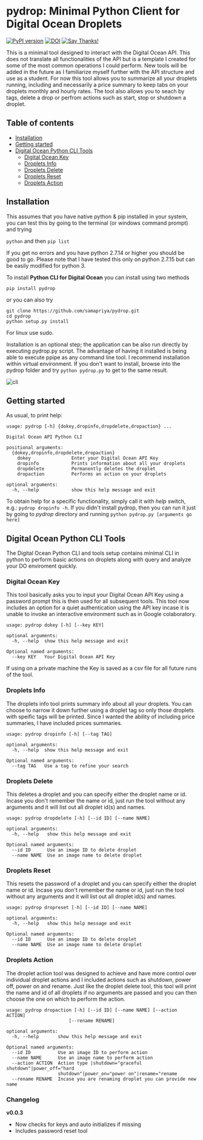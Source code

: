 # pydrop: Minimal Python Client for Digital Ocean Droplets

[![PyPI version](https://badge.fury.io/py/pydrop.svg)](https://badge.fury.io/py/pydrop)
[![DOI](https://zenodo.org/badge/DOI/10.5281/zenodo.1323340.svg)](https://doi.org/10.5281/zenodo.1323340)
[![Say Thanks!](https://img.shields.io/badge/Say%20Thanks-!-1EAEDB.svg)](https://saythanks.io/to/samapriya)

This is a minimal tool designed to interact with the Digital Ocean API. This does not translate all functionalities of the API but is a template I created for some of the most common operations I could perform. New tools will be added in the future as I familiarize myself further with the API structure and use as a student. For now this tool allows you to summarize all your droplets running, including and necessarily a price summary to keep tabs on your droplets monthly and hourly rates. The tool also allows you to seach by tags, delete a drop or perfrom actions such as start, stop or shutdown a droplet.

## Table of contents
* [Installation](#installation)
* [Getting started](#getting-started)
* [Digital Ocean Python CLI Tools](#digital-ocean-python-cli-tools)
	* [Digital Ocean Key](#digital-ocean-key)
    * [Droplets Info](#droplets-info)
    * [Droplets Delete](#droplets-delete)
    * [Droplets Reset](#droplets-reset)
    * [Droplets Action](#droplets-action)

## Installation
This assumes that you have native python & pip installed in your system, you can test this by going to the terminal (or windows command prompt) and trying

```python``` and then ```pip list```

If you get no errors and you have python 2.7.14 or higher you should be good to go. Please note that I have tested this only on python 2.7.15 but can be easily modified for python 3.

To install **Python CLI for Digital Ocean** you can install using two methods

```pip install pydrop```

or you can also try

```
git clone https://github.com/samapriya/pydrop.git
cd pydrop
python setup.py install
```
For linux use sudo.

Installation is an optional step; the application can be also run directly by executing pydrop.py script. The advantage of having it installed is being able to execute ppipe as any command line tool. I recommend installation within virtual environment. If you don't want to install, browse into the pydrop folder and try ```python pydrop.py``` to get to the same result.

![cli](/images/pydrop.gif)
## Getting started

As usual, to print help:

```
usage: pydrop [-h] {dokey,dropinfo,dropdelete,dropaction} ...

Digital Ocean API Python CLI

positional arguments:
  {dokey,dropinfo,dropdelete,dropaction}
    dokey               Enter your Digital Ocean API Key
    dropinfo            Prints information about all your droplets
    dropdelete          Permanently deletes the droplet
    dropaction          Performs an action on your droplets

optional arguments:
  -h, --help            show this help message and exit

```

To obtain help for a specific functionality, simply call it with _help_ switch, e.g.: `pydrop dropinfo -h`. If you didn't install pydrop, then you can run it just by going to *pydrop* directory and running `python pydrop.py [arguments go here]`

## Digital Ocean Python CLI Tools
The Digital Ocean Python CLI and tools setup contains minimal CLI in python to perform basic actions on droplets along with query and analyze your DO enviroment quickly.

### Digital Ocean Key
This tool basically asks you to input your Digital Ocean API Key using a password prompt this is then used for all subsequent tools. This tool now includes an option for a quiet authentication using the API key incase it is unable to invoke an interactive environment such as in Google colaboratory.

```
usage: pydrop dokey [-h] [--key KEY]

optional arguments:
  -h, --help  show this help message and exit

Optional named arguments:
  --key KEY   Your Digital Ocean API Key
```

If using on a private machine the Key is saved as a csv file for all future runs of the tool.

### Droplets Info
The droplets info tool prints summary info about all your droplets. You can choose to narrow it down further using a droplet tag so only those droplets with speific tags will be printed. Since I wanted the ability of including price summaries, I have included prices summaries.

```
usage: pydrop dropinfo [-h] [--tag TAG]

optional arguments:
  -h, --help  show this help message and exit

Optional named arguments:
  --tag TAG   Use a tag to refine your search
```

### Droplets Delete
This deletes a droplet and you can specify either the droplet name or id. Incase you don't remember the name or id, just run the tool without any arguments and it will list out all droplet id(s) and names.
```
usage: pydrop dropdelete [-h] [--id ID] [--name NAME]

optional arguments:
  -h, --help   show this help message and exit

Optional named arguments:
  --id ID      Use an image ID to delete droplet
  --name NAME  Use an image name to delete droplet
```

### Droplets Reset
This resets the password of a droplet and you can specify either the droplet name or id. Incase you don't remember the name or id, just run the tool without any arguments and it will list out all droplet id(s) and names.
```
usage: pydrop dropreset [-h] [--id ID] [--name NAME]

optional arguments:
  -h, --help   show this help message and exit

Optional named arguments:
  --id ID      Use an image ID to delete droplet
  --name NAME  Use an image name to delete droplet
```

### Droplets Action
The droplet action tool was designed to achieve and have more control over individual droplet actions and I included actions such as shutdown, power off, power on and rename. Just like the droplet delete tool, this tool will print the name and id of all droplets if no arguments are passed and you can then choose the one on which to perform the action.

```
usage: pydrop dropaction [-h] [--id ID] [--name NAME] [--action ACTION]
                       [--rename RENAME]

optional arguments:
  -h, --help       show this help message and exit

Optional named arguments:
  --id ID          Use an image ID to perform action
  --name NAME      Use an image name to perform action
  --action ACTION  Action type |shutdown="graceful shutdown"|power_off="hard
                   shutdown"|power_on="power on"|rename="rename
  --rename RENAME  Incase you are renaming droplet you can provide new name
```

### Changelog

**v0.0.3**
* Now checks for keys and auto initializes if missing
* Includes password reset tool

